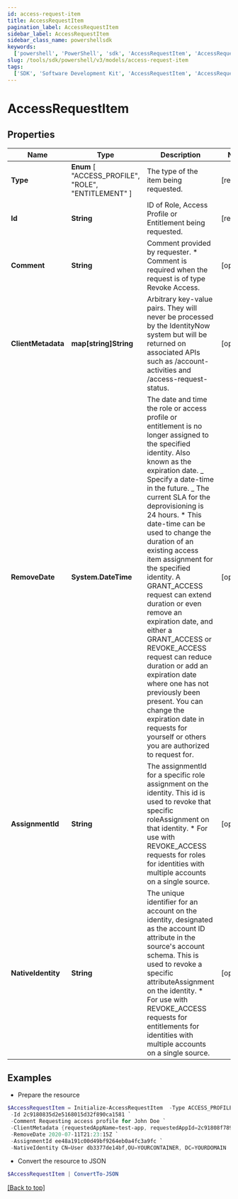 ```yaml
---
id: access-request-item
title: AccessRequestItem
pagination_label: AccessRequestItem
sidebar_label: AccessRequestItem
sidebar_class_name: powershellsdk
keywords:
  ['powershell', 'PowerShell', 'sdk', 'AccessRequestItem', 'AccessRequestItem']
slug: /tools/sdk/powershell/v3/models/access-request-item
tags:
  ['SDK', 'Software Development Kit', 'AccessRequestItem', 'AccessRequestItem']
---
```


# AccessRequestItem

## Properties

| Name | Type | Description | Notes |
| --- | --- | --- | --- |
| **Type** | **Enum** [ "ACCESS_PROFILE", "ROLE", "ENTITLEMENT" ] | The type of the item being requested. | [required] |
| **Id** | **String** | ID of Role, Access Profile or Entitlement being requested. | [required] |
| **Comment** | **String** | Comment provided by requester. \* Comment is required when the request is of type Revoke Access. | [optional] |
| **ClientMetadata** | **map[string]String** | Arbitrary key-value pairs. They will never be processed by the IdentityNow system but will be returned on associated APIs such as /account-activities and /access-request-status. | [optional] |
| **RemoveDate** | **System.DateTime** | The date and time the role or access profile or entitlement is no longer assigned to the specified identity. Also known as the expiration date. _ Specify a date-time in the future. _ The current SLA for the deprovisioning is 24 hours. \* This date-time can be used to change the duration of an existing access item assignment for the specified identity. A GRANT_ACCESS request can extend duration or even remove an expiration date, and either a GRANT_ACCESS or REVOKE_ACCESS request can reduce duration or add an expiration date where one has not previously been present. You can change the expiration date in requests for yourself or others you are authorized to request for. | [optional] |
| **AssignmentId** | **String** | The assignmentId for a specific role assignment on the identity. This id is used to revoke that specific roleAssignment on that identity. \* For use with REVOKE_ACCESS requests for roles for identities with multiple accounts on a single source. | [optional] |
| **NativeIdentity** | **String** | The unique identifier for an account on the identity, designated as the account ID attribute in the source's account schema. This is used to revoke a specific attributeAssignment on the identity. \* For use with REVOKE_ACCESS requests for entitlements for identities with multiple accounts on a single source. | [optional] |

## Examples

- Prepare the resource

```powershell
$AccessRequestItem = Initialize-AccessRequestItem  -Type ACCESS_PROFILE `
 -Id 2c9180835d2e5168015d32f890ca1581 `
 -Comment Requesting access profile for John Doe `
 -ClientMetadata {requestedAppName=test-app, requestedAppId=2c91808f7892918f0178b78da4a305a1} `
 -RemoveDate 2020-07-11T21:23:15Z `
 -AssignmentId ee48a191c00d49bf9264eb0a4fc3a9fc `
 -NativeIdentity CN=User db3377de14bf,OU=YOURCONTAINER, DC=YOURDOMAIN
```

- Convert the resource to JSON

```powershell
$AccessRequestItem | ConvertTo-JSON
```

[[Back to top]](#)
